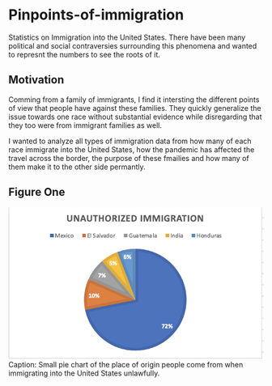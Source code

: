 # Pinpoints-of-immigration

Statistics on Immigration into the United States. There have been many political and social contraversies surrounding this phenomena and
wanted to represnt the numbers to see the roots of it. 


## Motivation
Comming from a family of immigrants, I find it intersting the different points of view that people have against
these families. They quickly generalize the issue towards one race without substantial evidence while disregarding
that they too were from immigrant families as well. 

I wanted to analyze all types of immigration data from how many of each race immigrate into the United States, 
how the pandemic has affected the travel across the border, the purpose of these fmailies and how many of them 
make it to the other side permantly.

## Figure One
<img src= "https://raw.githubusercontent.com/greciasantana/Pinpoints-of-immigration/main/Screen%20Shot%202021-04-04%20at%208.18.13%20PM.png">
Caption: Small pie chart of the place of origin people come from when immigrating into the United States unlawfully. 
